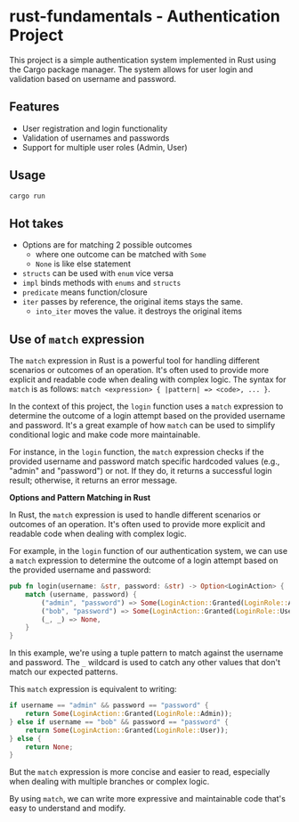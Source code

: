 # rust-fundamentals - Authentication Project

This project is a simple authentication system implemented in Rust using the Cargo package manager. The system allows for user login and validation based on username and password.

## Features

- User registration and login functionality
- Validation of usernames and passwords
- Support for multiple user roles (Admin, User)

## Usage

```bash
cargo run
```

## Hot takes

- Options are for matching 2 possible outcomes
  - where one outcome can be matched with `Some`
  - `None` is like else statement
- `structs` can be used with `enum` vice versa
- `impl` binds methods with `enums` and `structs`
- `predicate` means function/closure
- `iter` passes by reference, the original items stays the same.
  - `into_iter` moves the value. it destroys the original items

## Use of `match` expression

The `match` expression in Rust is a powerful tool for handling different scenarios or outcomes of an operation. It's often used to provide more explicit and readable code when dealing with complex logic. The syntax for `match` is as follows: `match <expression> { |pattern| => <code>, ... }`.

In the context of this project, the `login` function uses a `match` expression to determine the outcome of a login attempt based on the provided username and password. It's a great example of how `match` can be used to simplify conditional logic and make code more maintainable.

For instance, in the `login` function, the `match` expression checks if the provided username and password match specific hardcoded values (e.g., "admin" and "password") or not. If they do, it returns a successful login result; otherwise, it returns an error message.

**Options and Pattern Matching in Rust**

In Rust, the `match` expression is used to handle different scenarios or outcomes of an operation. It's often used to provide more explicit and readable code when dealing with complex logic.

For example, in the `login` function of our authentication system, we can use a `match` expression to determine the outcome of a login attempt based on the provided username and password:

```rust
pub fn login(username: &str, password: &str) -> Option<LoginAction> {
    match (username, password) {
        ("admin", "password") => Some(LoginAction::Granted(LoginRole::Admin)),
        ("bob", "password") => Some(LoginAction::Granted(LoginRole::User)),
        (_, _) => None,
    }
}
```

In this example, we're using a tuple pattern to match against the username and password. The `_` wildcard is used to catch any other values that don't match our expected patterns.

This `match` expression is equivalent to writing:

```rust
if username == "admin" && password == "password" {
    return Some(LoginAction::Granted(LoginRole::Admin));
} else if username == "bob" && password == "password" {
    return Some(LoginAction::Granted(LoginRole::User));
} else {
    return None;
}
```

But the `match` expression is more concise and easier to read, especially when dealing with multiple branches or complex logic.

By using `match`, we can write more expressive and maintainable code that's easy to understand and modify.
